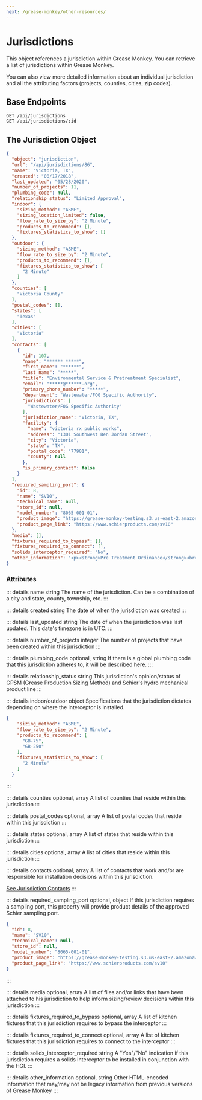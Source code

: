```yaml
---
next: /grease-monkey/other-resources/
---
```


# Jurisdictions

This object references a jurisdiction within Grease Monkey. You can retrieve a list of jurisdictions within Grease Monkey.

You can also view more detailed information about an individual jurisdiction and all the attributing factors (projects, counties, cities, zip codes).

## Base Endpoints

``` http
GET /api/jurisdictions
GET /api/jurisdictions/:id
```

## The Jurisdiction Object

```json
{
  "object": "jurisdiction",
  "url": "/api/jurisdictions/86",
  "name": "Victoria, TX",
  "created": "08/17/2018",
  "last_updated": "05/28/2020",
  "number_of_projects": 11,
  "plumbing_code": null,
  "relationship_status": "Limited Approval",
  "indoor": {
    "sizing_method": "ASME",
    "sizing_location_limited": false,
    "flow_rate_to_size_by": "2 Minute",
    "products_to_recommend": [],
    "fixtures_statistics_to_show": []
  },
  "outdoor": {
    "sizing_method": "ASME",
    "flow_rate_to_size_by": "2 Minute",
    "products_to_recommend": [],
    "fixtures_statistics_to_show": [
      "2 Minute"
    ]
  },
  "counties": [
    "Victoria County"
  ],
  "postal_codes": [],
  "states": [
    "Texas"
  ],
  "cities": [
    "Victoria"
  ],
  "contacts": [
    {
      "id": 107,
      "name": "****** *****",
      "first_name": "******",
      "last_name": "*****",
      "title": "Environmental Service & Pretreatment Specialist",
      "email": "*****@******.org",
      "primary_phone_number": "*****",
      "department": "Wastewater/FOG Specific Authority",
      "jurisdictions": [
        "Wastewater/FOG Specific Authority"
      ],
      "jurisdiction_name": "Victoria, TX",
      "facility": {
        "name": "victoria rx public works",
        "address": "1301 Southwest Ben Jordan Street",
        "city": "Victoria",
        "state": "TX",
        "postal_code": "77901",
        "county": null
      },
      "is_primary_contact": false
    }
  ],
  "required_sampling_port": {
    "id": 8,
    "name": "SV10",
    "technical_name": null,
    "store_id": null,
    "model_number": "8065-001-01",
    "product_image": "https://grease-monkey-testing.s3.us-east-2.amazonaws.com/psYk96srqvOz54H4gDGmyB1BJsRuFZMLktYle10T.png?X-Amz-Content-Sha256=UNSIGNED-PAYLOAD&X-Amz-Algorithm=AWS4-HMAC-SHA256&X-Amz-Credential=AKIA3PHCILO3ZS54NWE3%2F20210122%2Fus-east-2%2Fs3%2Faws4_request&X-Amz-Date=20210122T181630Z&X-Amz-SignedHeaders=host&X-Amz-Expires=300&X-Amz-Signature=a27962ab28a1cecfd37ec00f5d33b9b883f952f9dfe4fa669c954acca66c0c89",
    "product_page_link": "https://www.schierproducts.com/sv10"
  },
  "media": [],
  "fixtures_required_to_bypass": [],
  "fixtures_required_to_connect": [],
  "solids_interceptor_required": "No",
  "other_information": "<p><strong>Pre Treatment Ordinance</strong><br>yes</p>\n<p><strong>Pre Treatment Ordinance Notes</strong><br>Gravity sizing per DFU x 7.5 GPM x 12 min retention...but worked through Schier approvals via GPSM on a number of projects</p>\n<p><strong>Kitchen Fixtures Allowed to Bypass</strong><br>Hand sink</p>\n<p><strong>Types of Interceptors Allowed Indoors</strong><br>Hydromechanical</p>\n<p><strong>Types of Interceptors Allowed Outdoors</strong><br>Hydromechanical, GGI</p>\n<p><strong>Indoor Sizing flow Rate By</strong><br>Fixture Dimensions</p>\n<p><strong>Outdoor Sizing flow Rate By</strong><br>Fixture Dimensions</p>\n<p><strong>Outdoor Sizing Grease Production Size</strong><br>no</p>\n<p><strong>Outdoor sizing Minimum Exterior Size</strong><br>yes</p>\n<p><strong>Outdoor sizing Minimum Exterior Size Value</strong><br>250</p>\n<p><strong>Outdoor sizing Minimum Exterior Size Unit</strong><br>liquid capacity</p>\n<p><strong>Outdoor sizing Minimum Pumpout Ports Required</strong><br>no</p>"
}
```

### Attributes

::: details name <span class="code-note">string</span>
The name of the jurisdiction. Can be a combination of a city and state, county, township, etc.
:::

::: details created <span class="code-note">string</span>
The date of when the jurisdiction was created
:::

::: details last_updated <span class="code-note">string</span>
The date of when the jurisdiction was last updated. This date's timezone is in UTC.
:::

::: details number_of_projects <span class="code-note">integer</span>
The number of projects that have been created within this jurisdiction
:::

::: details plumbing_code <span class="code-note">optional, string</span>
If there is a global plumbing code that this jurisdiction adheres to, it will be described here.
:::

::: details relationship_status <span class="code-note">string</span>
This jurisdiction's opinion/status of GPSM (Grease Production Sizing Method) and Schier's hydro mechanical product line
:::

::: details indoor/outdoor <span class="code-note">object</span>
Specifications that the jurisdiction dictates depending on where the interceptor is installed.

```json
{
    "sizing_method": "ASME",
    "flow_rate_to_size_by": "2 Minute",
    "products_to_recommend": [
      "GB-75",
      "GB-250"
    ],
    "fixtures_statistics_to_show": [
      "2 Minute"
    ]
  }
```
:::

::: details counties <span class="code-note">optional, array</span>
A list of counties that reside within this jurisdiction
:::

::: details postal_codes <span class="code-note">optional, array</span>
A list of postal codes that reside within this jurisdiction
:::

::: details states <span class="code-note">optional, array</span>
A list of states that reside within this jurisdiction
:::

::: details cities <span class="code-note">optional, array</span>
A list of cities that reside within this jurisdiction
:::

::: details contacts <span class="code-note">optional, array</span>
A list of contacts that work and/or are responsible for installation decisions within this jurisdiction.

[See Jurisdiction Contacts](/grease-monkey/other-resources/jurisdiction-contacts.html)
:::

::: details required_sampling_port <span class="code-note">optional, object</span>
If this jurisdiction requires a sampling port, this property will provide product details of the approved Schier sampling port.

```json
{
  "id": 8,
  "name": "SV10",
  "technical_name": null,
  "store_id": null,
  "model_number": "8065-001-01",
  "product_image": "https://grease-monkey-testing.s3.us-east-2.amazonaws.com/psYk96srqvOz54H4gDGmyB1BJsRuFZMLktYle10T.png?X-Amz-Content-Sha256=UNSIGNED-PAYLOAD&X-Amz-Algorithm=AWS4-HMAC-SHA256&X-Amz-Credential=AKIA3PHCILO3ZS54NWE3%2F20210122%2Fus-east-2%2Fs3%2Faws4_request&X-Amz-Date=20210122T181630Z&X-Amz-SignedHeaders=host&X-Amz-Expires=300&X-Amz-Signature=a27962ab28a1cecfd37ec00f5d33b9b883f952f9dfe4fa669c954acca66c0c89",
  "product_page_link": "https://www.schierproducts.com/sv10"
}
```
:::

::: details media <span class="code-note">optional, array</span>
A list of files and/or links that have been attached to his jurisdiction to help inform sizing/review decisions within this jurisdiction
:::

::: details fixtures_required_to_bypass <span class="code-note">optional, array</span>
A list of kitchen fixtures that this jurisdiction requires to bypass the interceptor
:::

::: details fixtures_required_to_connect <span class="code-note">optional, array</span>
A list of kitchen fixtures that this jurisdiction requires to connect to the interceptor
:::

::: details solids_interceptor_required <span class="code-note">string</span>
A "Yes"/"No" indication if this jurisdiction requires a solids interceptor to be installed in conjunction with the HGI.
:::

::: details other_information <span class="code-note">optional, string</span>
Other HTML-encoded information that may/may not be legacy information from previous versions of Grease Monkey
:::